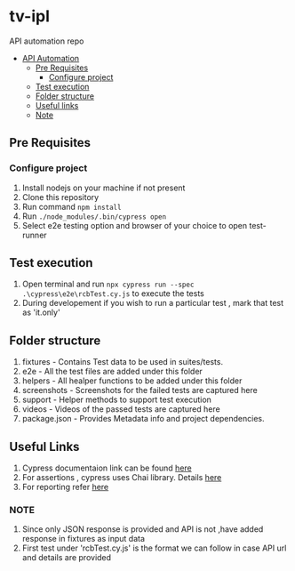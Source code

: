# tv-ipl

API automation repo
- [API Automation](#api-automation)
    - [Pre Requisites](#pre-reqs)
        - [Configure project](#configure-project)
    - [Test execution](#cypress-test-execution)
    - [Folder structure](#folder-structure)
    - [Useful links](#useful-links)
    - [Note](#Note)


## Pre Requisites
### Configure project
1. Install nodejs on your machine if not present
2. Clone this repository
3. Run command `npm install`
4. Run `./node_modules/.bin/cypress open` 
5. Select e2e testing option and browser of your choice to open test-runner

## Test execution
1. Open terminal and run `npx cypress run --spec .\cypress\e2e\rcbTest.cy.js` to execute the tests
2. During developement if you wish to run a particular test , mark that test as 'it.only'

## Folder structure
1. fixtures - Contains Test data to be used in suites/tests. 
2. e2e - All the test files are added under this folder 
3. helpers - All healper functions to be added under this folder
4. screenshots - Screenshots for the failed tests are captured here 
5. support - Helper methods to support test execution 
6. videos - Videos of the passed tests are captured here 
7. package.json - Provides Metadata info and project dependencies. 


## Useful Links 
1. Cypress documentaion link can be found <a href = "https://docs.cypress.io/">here</a> 
2. For assertions , cypress uses Chai library. Details <a href = "https://www.chaijs.com/guide/">here</a> 
3. For reporting refer <a href = "https://docs.cypress.io/guides/tooling/reporters#Custom-reporter">here</a>   


### NOTE
1. Since only JSON response is provided and API is not ,have added response in fixtures as input data
2. First test under 'rcbTest.cy.js' is the format we can follow in case API url and details are provided
